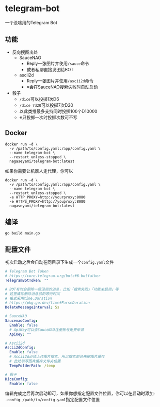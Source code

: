 # telegram-bot

一个没啥用的Telegram Bot

## 功能

- 反向搜图出处
  - SauceNAO
    - Reply一张图片并使用`/sauce`命令
    - 或者私聊直接发图给BOT
  - ascii2d
    - Reply一张图片并使用`/ascii2d`命令
    - ※会在SauceNAO搜索失败时自动启动
- 骰子
  - `/dice`可以投掷1次D6
  - `/dice 7d20`可以投掷7次D20
  - 以此类推最多支持同时投掷100个D10000
  - ※只投掷一次时投掷次数可不写

## Docker

```shell
docker run -d \
  -v /path/to/config.yaml:/app/config.yaml \
  --name telegram-bot \
  --restart unless-stopped \
  nagaseyami/telegram-bot:latest
```

如果你需要让机器人走代理，你可以

```shell
docker run -d \
  -v /path/to/config.yaml:/app/config.yaml \
  --name telegram-bot \
  --restart unless-stopped \
  -e HTTP_PROXY=http://yourproxy:8080
  -e HTTPS_PROXY=http://youproxy:8080
  nagaseyami/telegram-bot:latest
```

## 编译

```shell
go build main.go
```

## 配置文件

初次启动之后会自动在同目录下生成一个`config.yaml`文件

```yaml
# Telegram Bot Token
# https://core.telegram.org/bots#6-botfather
TelegramBotToken: ""

# BOT有时会删除一些没用的消息，比如「搜索失败」「功能未启用」等
# 这里填写删除消息前的等待时间
# 格式采用time.Duration
# https://pkg.go.dev/time#ParseDuration
DeleteMessageInterval: 5s

# SauceNAO
SaucenaoConfig:
  Enable: false
  # ApiKey可以去SauceNAO注册账号免费申请
  ApiKey: ""

# Ascii2d
Ascii2dConfig:
  Enable: false
  # Ascii2d必须上传图片搜索，所以搜索前会先把图片缓存
  # 此处填写图片缓存文件夹位置
  TempFolderPath: /temp

# 骰子
DiceConfig:
  Enable: false
```

编辑完成之后再次启动即可，如果你想指定配置文件位置，你可以在启动时添加`--config /path/to/config.yaml`指定配置文件位置
